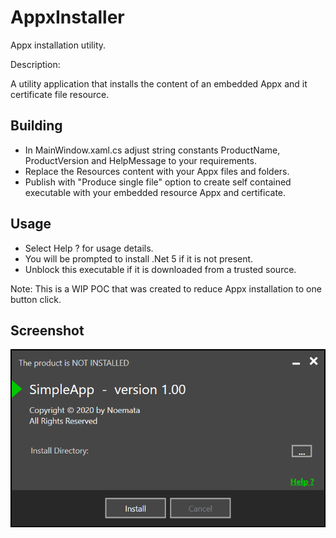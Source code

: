 # AppxInstaller

Appx installation utility.

Description: 

A utility application that installs the content of an embedded Appx and it certificate file resource.

## Building
* In MainWindow.xaml.cs adjust string constants ProductName, ProductVersion and HelpMessage to your requirements.
* Replace the Resources content with your Appx files and folders.
* Publish with "Produce single file" option to create self contained executable with your embedded resource Appx and certificate.

## Usage
* Select Help ? for usage details.
* You will be prompted to install .Net 5 if it is not present.
* Unblock this executable if it is downloaded from a trusted source.

Note: This is a WIP POC that was created to reduce Appx installation to one button click.

## Screenshot
![Screenshot](https://github.com/Noemata/AppxInstaller/raw/master/Screenshot.png)
